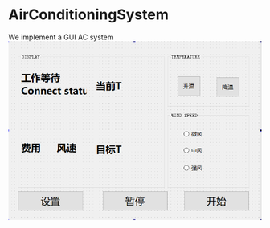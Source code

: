 # AirConditioningSystem

We implement a GUI AC system  
![Client Mainwindow](https://github.com/AlphaGoMK/AirConditioningSystem/blob/master/Fig/ClientMainwindow.jpg)
